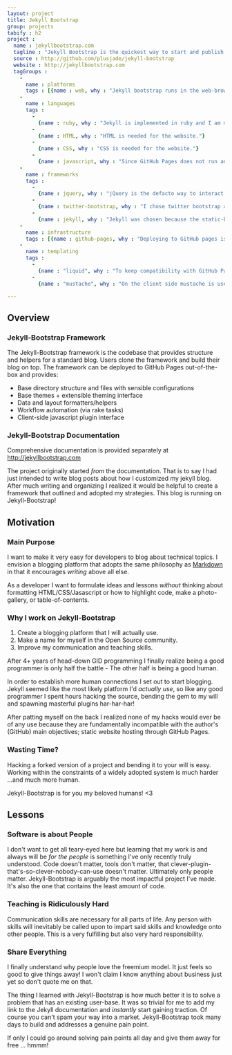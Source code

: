 ```yaml
---
layout: project
title: Jekyll Bootstrap
group: projects
tabify : h2
project :
  name : jekyllbootstrap.com
  tagline : "Jekyll Bootstrap is the quickest way to start and publish your Jekyll powered blog. It's 100% compatible with GitHub pages."
  source : http://github.com/plusjade/jekyll-bootstrap
  website : http://jekyllbootstrap.com
  tagGroups :
    -
      name : platforms
      tags : [{name : web, why : "Jekyll bootstrap runs in the web-browser with plans to add mobile browser support."}]
    -
      name : languages
      tags :
        -
          {name : ruby, why : "Jekyll is implemented in ruby and I am most proficient in ruby." }
        - 
          {name : HTML, why : "HTML is needed for the website."}
        -
          {name : CSS, why : "CSS is needed for the website."}
        - 
          {name : javascript, why : "Since GitHub Pages does not run any custom ruby plugins I'm taking advantage of client-side programming to accomplish more advanced features."}
    -
      name : frameworks
      tags :
        -
          {name : jquery, why : "jQuery is the defacto way to interact easily with the DOM."}
        - 
          {name : twitter-bootstrap, why : "I chose twitter bootstrap as a way to standardize and speed up design iteration."}
        -
          {name : jekyll, why : "Jekyll was chosen because the static-blog movement really aligns with putting 'publishing' ahead of everything. No server infrastructure or database requirements means the fastest path to publishing." }
    -    
      name : infrastructure
      tags : [{name : github-pages, why : "Deploying to GitHub pages is beautiful in terms of speed and workflow. As a git/github user deploying cannot possibly be faster."}]
    -
      name : templating
      tags : 
        - 
          {name : "liquid", why : "To keep compatibility with GitHub Pages I needed to make extensive use of Liquid. All helpers are essentially packaged liquid code made available to the user."}
        -
          {name : "mustache", why : "On the client side mustache is used to easily provide HTML templating to data-objects." }

---
```


## Overview

### Jekyll-Bootstrap Framework

The Jekyll-Bootstrap framework is the codebase that provides structure and helpers for a standard blog.
Users clone the framework and build their blog on top. The framework can be deployed to GitHub Pages out-of-the-box and provides:

- Base directory structure and files with sensible configurations
- Base themes + extensible theming interface
- Data and layout formatters/helpers 
- Workflow automation (via rake tasks)
- Client-side javascript plugin interface

### Jekyll-Bootstrap Documentation

Comprehensive documentation is provided separately at <http://jekyllbootstrap.com>

The project originally started _from_ the documentation. That is to say I had just intended
to write blog posts about how I customized my jekyll blog. After much writing and organizing I realized
it would be helpful to create a framework that outlined and adopted my strategies. This blog is running on Jekyll-Bootstrap!



## Motivation

### Main Purpose

I want to make it very easy for developers to blog about technical topics.
I envision a blogging platform that adopts the same philosophy as [Markdown](http://daringfireball.net/projects/markdown/syntax#philosophy) in that 
it encourages _writing_ above all else. 

As a developer I want to formulate ideas and lessons _without_ thinking about formatting HTML/CSS/Jasascript
or how to highlight code, make a photo-gallery, or table-of-contents. 


### Why I work on Jekyll-Bootstrap

1. Create a blogging platform that I will actually use.
2. Make a name for myself in the Open Source community.
3. Improve my communication and teaching skills.

After 4+ years of head-down GID programming I finally realize being a good programmer is only half the battle - The other half is being a good human.

In order to establish more human connections I set out to start blogging.
Jekyll seemed like the most likely platform I'd _actually use_, so like any good programmer I spent hours hacking the source,
bending the gem to my will and spawning masterful plugins har-har-har!

After patting myself on the back I realized none of my hacks would ever be of any use because they are fundamentally incompatible with 
the author's (GitHub) main objectives; static website hosting through GitHub Pages.

### Wasting Time?

Hacking a forked version of a project and bending it to your will is easy.
Working within the constraints of a widely adopted system is much harder ...and much more human.

Jekyll-Bootstrap is for you my beloved humans! &lt;3


## Lessons

### Software is about People

I don't want to get all teary-eyed here but learning that my work is and always will be
_for the people_ is something I've only recently truly understood. Code doesn't matter, tools don't matter,
that clever-plugin-that's-so-clever-nobody-can-use doesn't matter. Ultimately only people matter.
Jekyll-Bootstrap is arguably the most impactful project I've made. It's also the one that contains the least amount of code.

### Teaching is Ridiculously Hard

Communication skills are necessary for all parts of life. Any person with skills will inevitably be called upon
to impart said skills and knowledge onto other people. This is a very fulfilling but also very hard responsibility.

### Share Everything

I finally understand why people love the freemium model. It just feels so good to 
give things away! I won't claim I know anything about business just yet so don't quote me on that.

The thing I learned with Jekyll-Bootstrap is how much better it is to solve a problem
that has an existing user-base. It was so trivial for me to add my link to the Jekyll documentation and _instantly_ start gaining traction.
Of course you can't spam your way into a market. Jekyll-Bootstrap took many days to build and addresses a genuine pain point.

If only I could go around solving pain points all day and give them away for free ... hmmm!
